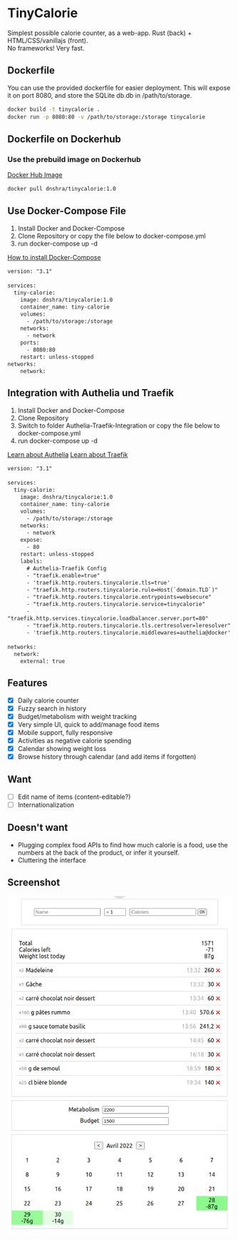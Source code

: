 # TinyCalorie

Simplest possible calorie counter, as a web-app. Rust (back) + HTML/CSS/vanillajs (front).  
No frameworks! Very fast.

## Dockerfile

You can use the provided dockerfile for easier deployment.
This will expose it on port 8080, and store the SQLite db.db in /path/to/storage.

```bash
docker build -t tinycalorie .
docker run -p 8080:80 -v /path/to/storage:/storage tinycalorie
```
## Dockerfile on Dockerhub

### Use the prebuild image on Dockerhub
[Docker Hub Image](https://hub.docker.com/r/dnshra/tinycalorie)
```bash
docker pull dnshra/tinycalorie:1.0
```
## Use Docker-Compose File
1. Install Docker and Docker-Compose
2. Clone Repository or copy the file below to docker-compose.yml
3. run docker-compose up -d

[How to install Docker-Compose](https://docs.docker.com/compose/install/)

```
version: "3.1"

services:
  tiny-calorie:
    image: dnshra/tinycalorie:1.0
    container_name: tiny-calorie
    volumes: 
      - /path/to/storage:/storage
    networks:
      - network
    ports: 
      - 8080:80
    restart: unless-stopped
networks:
    network:
```

## Integration with Authelia und Traefik
1. Install Docker and Docker-Compose
2. Clone Repository 
3. Switch to folder Authelia-Traefik-Integration or copy the file below to docker-compose.yml
3. run docker-compose up -d

[Learn about Authelia](https://www.authelia.com/)
[Learn about Traefik](hhttps://traefik.io/)

```
version: "3.1"

services:
  tiny-calorie:
    image: dnshra/tinycalorie:1.0
    container_name: tiny-calorie
    volumes: 
      - /path/to/storage:/storage
    networks:
      - network
    expose: 
      - 80
    restart: unless-stopped
    labels:
      # Authelia-Traefik Config
      - "traefik.enable=true"
      - 'traefik.http.routers.tinycalorie.tls=true'
      - "traefik.http.routers.tinycalorie.rule=Host(`domain.TLD`)"
      - "traefik.http.routers.tinycalorie.entrypoints=websecure"
      - "traefik.http.routers.tinycalorie.service=tinycalorie"
      - "traefik.http.services.tinycalorie.loadbalancer.server.port=80"
      - "traefik.http.routers.tinycalorie.tls.certresolver=leresolver"
      - 'traefik.http.routers.tinycalorie.middlewares=authelia@docker'

networks:
  network:
    external: true
```

## Features

 - [x] Daily calorie counter
 - [x] Fuzzy search in history
 - [x] Budget/metabolism with weight tracking
 - [x] Very simple UI, quick to add/manage food items
 - [x] Mobile support, fully responsive
 - [x] Activities as negative calorie spending
 - [x] Calendar showing weight loss
 - [x] Browse history through calendar (and add items if forgotten)

## Want

 - [ ] Edit name of items (content-editable?)
 - [ ] Internationalization

## Doesn't want

 - Plugging complex food APIs to find how much calorie is a food, use the numbers at the back of the product, or infer it yourself.
 - Cluttering the interface

## Screenshot

![screenshot.png](screenshot.png)
